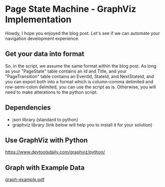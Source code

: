# Page State Machine - GraphViz Implementation

Howdy, I hope you enjoyed the blog post. Let's see if we can automate your navigation development experience.

## Get your data into format

So, in the script, we assume the same format within the blog post.
As long as your "PageState" table contains an Id and Title,
and your "PageTransition" table contains an EventId, StateId, and NextStateId,
and you can export both into a format which is column-comma delimited and row-semi-colon delmited,
you can use the script as is.
Otherwise, you will need to make alterations to the python script.

## Dependencies

- json library (standard to python)
- graphviz library (link below will help you to install it for your solution)

## Use GraphViz with Python

https://www.devtoolsdaily.com/graphviz/python/

## Graph with Example Data

[graph-example.pdf](https://github.com/henryfaulkner/PageState-GraphViz/files/13329914/graph-example.pdf)

